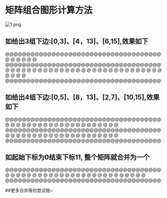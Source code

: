 # 矩阵组合图形计算方法
![1.png](https://jsunc.oss-cn-shanghai.aliyuncs.com/github/1.png)
## 如给出3组下边:[0,3]、[4，13]、[6,15],效果如下

@@@@@@@@@@@@@@@@@@@@@@@@@@@@@@@@@@@@@
@                                   @
@                                   @
@                                   @
@@@@@@@@@@@@@@@@@@@@@@@@@@@@@@@@@@@@@
@                 @                 @
@                 @                 @
@                 @                 @
@                 @                 @
@                 @                 @
@                 @                 @
@                 @                 @
@                 @                 @
@                 @                 @
@                 @                 @
@                 @                 @
@@@@@@@@@@@@@@@@@@@@@@@@@@@@@@@@@@@@@

## 如给出4组下边:[0,5]、[8，13]、[2,7]、[10,15],效果如下

@@@@@@@@@@@@@@@@@@@@@@@@@@@@@@@@@@@@@
@                 @                 @
@                 @                 @
@                 @                 @
@                 @                 @
@                 @                 @
@                 @                 @
@                 @                 @
@@@@@@@@@@@@@@@@@@@@@@@@@@@@@@@@@@@@@
@                 @                 @
@                 @                 @
@                 @                 @
@                 @                 @
@                 @                 @
@                 @                 @
@                 @                 @
@@@@@@@@@@@@@@@@@@@@@@@@@@@@@@@@@@@@@

## 如起始下标为0结束下标11, 整个矩阵就合并为一个

@@@@@@@@@@@@@@@@@@@@@@@@@@@@@@@@@@@@@
@                                   @
@                                   @
@                                   @
@                                   @
@                                   @
@                                   @
@                                   @
@                                   @
@                                   @
@                                   @
@                                   @
@                                   @
@                                   @
@@@@@@@@@@@@@@@@@@@@@@@@@@@@@@@@@@@@@

##更多合并等你尝试哦~